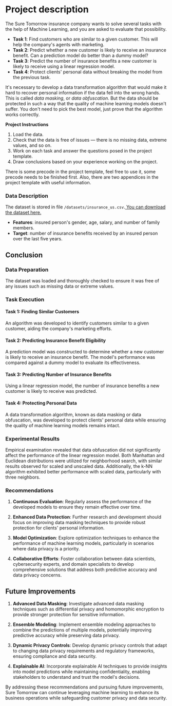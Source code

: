 # **Project description**

The Sure Tomorrow insurance company wants to solve several tasks with the help of Machine Learning, and you are asked to evaluate that possibility.



* **Task 1**: Find customers who are similar to a given customer. This will help the company's agents with marketing.
* **Task 2**: Predict whether a new customer is likely to receive an insurance benefit. Can a prediction model do better than a dummy model?
* **Task 3**: Predict the number of insurance benefits a new customer is likely to receive using a linear regression model.
* **Task 4**: Protect clients' personal data without breaking the model from the previous task.

It's necessary to develop a data transformation algorithm that would make it hard to recover personal information if the data fell into the wrong hands. This is called _data masking_, or _data obfuscation_. But the data should be protected in such a way that the quality of machine learning models doesn't suffer. You don't need to pick the best model, just prove that the algorithm works correctly.

**Project Instructions**



1. Load the data.
2. Check that the data is free of issues — there is no missing data, extreme values, and so on.
3. Work on each task and answer the questions posed in the project template.
4. Draw conclusions based on your experience working on the project.

There is some precode in the project template, feel free to use it, some precode needs to be finished first. Also, there are two appendices in the project template with useful information.


### **Data Description**

The dataset is stored in file `/datasets/insurance_us.csv`.[ You can download the dataset here.](https://practicum-content.s3.us-west-1.amazonaws.com/datasets/insurance_us.csv)



* **Features**: insured person's gender, age, salary, and number of family members.
* **Target**: number of insurance benefits received by an insured person over the last five years.

## Conclusion

### Data Preparation

The dataset was loaded and thoroughly checked to ensure it was free of any issues such as missing data or extreme values.

### Task Execution

#### Task 1: Finding Similar Customers
An algorithm was developed to identify customers similar to a given customer, aiding the company's marketing efforts.

#### Task 2: Predicting Insurance Benefit Eligibility
A prediction model was constructed to determine whether a new customer is likely to receive an insurance benefit. The model's performance was compared against a dummy model to evaluate its effectiveness.

#### Task 3: Predicting Number of Insurance Benefits
Using a linear regression model, the number of insurance benefits a new customer is likely to receive was predicted.

#### Task 4: Protecting Personal Data
A data transformation algorithm, known as data masking or data obfuscation, was developed to protect clients' personal data while ensuring the quality of machine learning models remains intact.

### Experimental Results

Empirical examination revealed that data obfuscation did not significantly affect the performance of the linear regression model. Both Manhattan and Euclidean distributions were utilized for neighborhood search, with similar results observed for scaled and unscaled data. Additionally, the k-NN algorithm exhibited better performance with scaled data, particularly with three neighbors.

### Recommendations

1. **Continuous Evaluation**: Regularly assess the performance of the developed models to ensure they remain effective over time.
   
2. **Enhanced Data Protection**: Further research and development should focus on improving data masking techniques to provide robust protection for clients' personal information.

3. **Model Optimization**: Explore optimization techniques to enhance the performance of machine learning models, particularly in scenarios where data privacy is a priority.

4. **Collaborative Efforts**: Foster collaboration between data scientists, cybersecurity experts, and domain specialists to develop comprehensive solutions that address both predictive accuracy and data privacy concerns.

## Future Improvements

1. **Advanced Data Masking**: Investigate advanced data masking techniques such as differential privacy and homomorphic encryption to provide stronger protection for sensitive information.

2. **Ensemble Modeling**: Implement ensemble modeling approaches to combine the predictions of multiple models, potentially improving predictive accuracy while preserving data privacy.

3. **Dynamic Privacy Controls**: Develop dynamic privacy controls that adapt to changing data privacy requirements and regulatory frameworks, ensuring compliance and data security.

4. **Explainable AI**: Incorporate explainable AI techniques to provide insights into model predictions while maintaining confidentiality, enabling stakeholders to understand and trust the model's decisions.

By addressing these recommendations and pursuing future improvements, Sure Tomorrow can continue leveraging machine learning to enhance its business operations while safeguarding customer privacy and data security.
